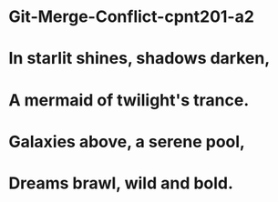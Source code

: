 # Git-Merge-Conflict-cpnt201-a2

# In starlit shines, shadows darken,

# A mermaid of twilight's trance.

# Galaxies above, a serene pool,

# Dreams brawl, wild and bold.
